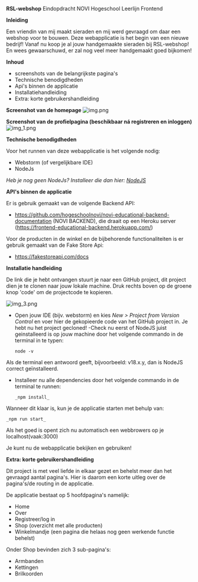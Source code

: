 **RSL-webshop** 
Eindopdracht NOVI Hogeschool Leerlijn Frontend

**Inleiding**

Een vriendin van mij maakt sieraden en mij werd gevraagd om daar een webshop voor te bouwen. 
Deze webapplicatie is het begin van een nieuwe bedrijf! Vanaf nu koop je al jouw handgemaakte sieraden bij RSL-webshop! 
En wees gewaarschuwd, er zal nog veel meer handgemaakt goed bijkomen!

**Inhoud**
- screenshots van de belangrijkste pagina's
- Technische benodigdheden
- Api's binnen de applicatie
- Installatiehandleiding
- Extra: korte gebruikershandleiding

**Screenshot van de homepage**
![img.png](img.png)

**Screenshot van de profielpagina (beschikbaar ná registreren en inloggen)**
![img_1.png](img_1.png)


**Technische benodigdheden**

Voor het runnen van deze webapplicatie is het volgende nodig:
- Webstorm (of vergelijkbare IDE)
- NodeJs

_Heb je nog geen NodeJs? 
Installeer die dan hier: [NodeJS](https://nodejs.org/en)_

**API's binnen de applicatie**

Er is gebruik gemaakt van de volgende Backend API:
- https://github.com/hogeschoolnovi/novi-educational-backend-documentation  (NOVI BACKEND), die draait op een Heroku server (https://frontend-educational-backend.herokuapp.com/)

Voor de producten in de winkel en de bijbehorende functionaliteiten is er gebruik gemaakt van de Fake Store Api: 
- https://fakestoreapi.com/docs


**Installatie handleiding**

De link die je hebt ontvangen stuurt je naar een GitHub project, dit project dien je te clonen naar jouw lokale machine. Druk rechts boven op de groene knop 'code' om de projectcode te kopieren.

![img_3.png](img_3.png)

- Open jouw IDE (bijv. webstorm) en kies *New > Project from Version Control* en voer hier de gekopieerde code van het GitHub project in. Je hebt nu het project gecloned!
-Check nu eerst of NodeJS juist geinstalleerd is op jouw machine door het volgende commando in de terminal in te typen:
  
      node -v
  
Als de terminal een antwoord geeft, bijvoorbeeld: v18.x.y, dan is NodeJS correct geïnstalleerd.

- Installeer nu alle dependencies door het volgende commando in de terminal te runnen:

      _npm install_

Wanneer dit klaar is, kun je de applicatie starten met behulp van:

    _npm run start_

Als het goed is opent zich nu automatisch een webbrowers op je localhost(vaak:3000)

Je kunt nu de webapplicatie bekijken en gebruiken!

**Extra: korte gebruikershandleiding**

Dit project is met veel liefde in elkaar gezet en behelst meer dan het gevraagd aantal pagina's. Hier is daarom een korte uitleg over de pagina's/de routing in de applicatie.

De applicatie bestaat op 5 hoofdpagina's namelijk:
- Home
- Over
- Registreer/log in
- Shop (overzicht met alle producten)
- Winkelmandje (een pagina die helaas nog geen werkende functie behelst)

Onder Shop bevinden zich 3 sub-pagina's:
- Armbanden
- Kettingen
- Brilkoorden

